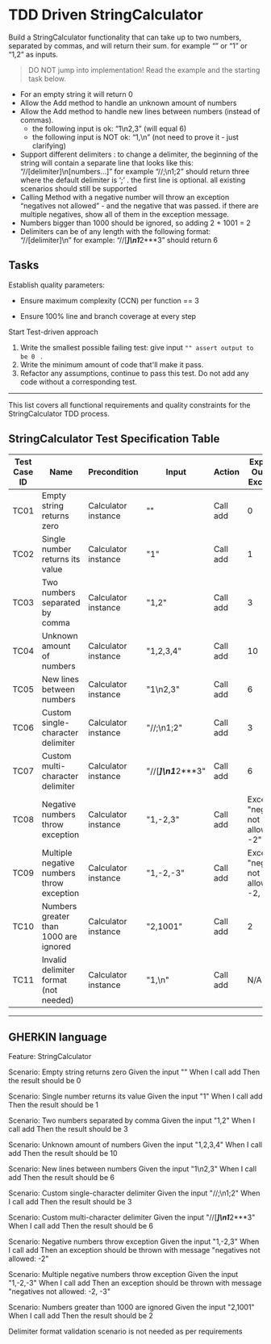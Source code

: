 # TDD Driven StringCalculator

Build a StringCalculator functionality that can take up to two numbers, separated by commas, and will return their sum. 
for example “” or “1” or “1,2” as inputs.

> DO NOT jump into implementation! Read the example and the starting task below.

- For an empty string it will return 0
- Allow the Add method to handle an unknown amount of numbers
- Allow the Add method to handle new lines between numbers (instead of commas).
  - the following input is ok: “1\n2,3” (will equal 6)
  - the following input is NOT ok: “1,\n” (not need to prove it - just clarifying)
- Support different delimiters : to change a delimiter, the beginning of the string will contain a separate line that looks like this: “//[delimiter]\n[numbers…]” for example “//;\n1;2” should return three where the default delimiter is ‘;’ .
the first line is optional. all existing scenarios should still be supported
- Calling Method with a negative number will throw an exception “negatives not allowed” - and the negative that was passed. if there are multiple negatives, show all of them in the exception message.
- Numbers bigger than 1000 should be ignored, so adding 2 + 1001 = 2
- Delimiters can be of any length with the following format: “//[delimiter]\n” for example: “//[***]\n1***2***3” should return 6

## Tasks



Establish quality parameters:

- Ensure  maximum complexity (CCN) per function == 3

- Ensure 100% line and branch coverage at every step

  

Start Test-driven approach

1. Write the smallest possible failing test: give input `"" assert output to be 0 ` .
2. Write the minimum amount of code that'll make it pass.
3. Refactor any assumptions, continue to pass this test. Do not add any code without a corresponding test.


---

This list covers all functional requirements and quality constraints for the StringCalculator TDD process.

## StringCalculator Test Specification Table

| Test Case ID | Name | Precondition | Input | Action | Expected Output / Exception | Comment |
|--------------|------|--------------|-------|--------|----------------------------|---------|
| TC01 | Empty string returns zero | Calculator instance | "" | Call add | 0 | Basic case |
| TC02 | Single number returns its value | Calculator instance | "1" | Call add | 1 | Single value |
| TC03 | Two numbers separated by comma | Calculator instance | "1,2" | Call add | 3 | Standard comma delimiter |
| TC04 | Unknown amount of numbers | Calculator instance | "1,2,3,4" | Call add | 10 | Multiple values |
| TC05 | New lines between numbers | Calculator instance | "1\n2,3" | Call add | 6 | Supports newline as delimiter |
| TC06 | Custom single-character delimiter | Calculator instance | "//;\n1;2" | Call add | 3 | Custom delimiter |
| TC07 | Custom multi-character delimiter | Calculator instance | "//[***]\n1***2***3" | Call add | 6 | Multi-character delimiter |
| TC08 | Negative numbers throw exception | Calculator instance | "1,-2,3" | Call add | Exception: "negatives not allowed: -2" | Exception for negative input |
| TC09 | Multiple negative numbers throw exception | Calculator instance | "1,-2,-3" | Call add | Exception: "negatives not allowed: -2, -3" | Exception lists all negatives |
| TC10 | Numbers greater than 1000 are ignored | Calculator instance | "2,1001" | Call add | 2 | Ignores numbers > 1000 |
| TC11 | Invalid delimiter format (not needed) | Calculator instance | "1,\n" | Call add | N/A | Not required to test, just for clarification |

---

## GHERKIN language

Feature: StringCalculator

Scenario: Empty string returns zero
    Given the input ""
    When I call add
    Then the result should be 0

Scenario: Single number returns its value
    Given the input "1"
    When I call add
    Then the result should be 1

Scenario: Two numbers separated by comma
    Given the input "1,2"
    When I call add
    Then the result should be 3

Scenario: Unknown amount of numbers
    Given the input "1,2,3,4"
    When I call add
    Then the result should be 10

Scenario: New lines between numbers
    Given the input "1\n2,3"
    When I call add
    Then the result should be 6

Scenario: Custom single-character delimiter
    Given the input "//;\n1;2"
    When I call add
    Then the result should be 3

Scenario: Custom multi-character delimiter
    Given the input "//[***]\n1***2***3"
    When I call add
    Then the result should be 6

Scenario: Negative numbers throw exception
    Given the input "1,-2,3"
    When I call add
    Then an exception should be thrown with message "negatives not allowed: -2"

Scenario: Multiple negative numbers throw exception
    Given the input "1,-2,-3"
    When I call add
    Then an exception should be thrown with message "negatives not allowed: -2, -3"

Scenario: Numbers greater than 1000 are ignored
    Given the input "2,1001"
    When I call add
    Then the result should be 2

Delimiter format validation scenario is not needed as per requirements
